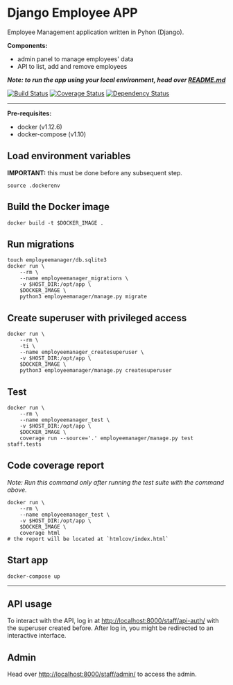 # Django Employee APP
Employee Management application written in Pyhon (Django).

**Components:**
- admin panel to manage employees' data
- API to list, add and remove employees

***Note: to run the app using your local environment, head over [README.md](README.md)***

[![Build Status](https://travis-ci.org/marioluan/django-employee-app.svg?branch=master)](https://travis-ci.org/marioluan/django-employee-app)
[![Coverage Status](https://coveralls.io/repos/github/marioluan/django-employee-app/badge.svg?branch=master)](https://coveralls.io/github/marioluan/django-employee-app?branch=master)
[![Dependency Status](https://gemnasium.com/badges/github.com/marioluan/django-employee-app.svg)](https://gemnasium.com/github.com/marioluan/django-employee-app)

---

**Pre-requisites:**
- docker (v1.12.6)
- docker-compose (v1.10)

## Load environment variables
**IMPORTANT:** this must be done before any subsequent step.
```shell
source .dockerenv
```

## Build the Docker image
```shell
docker build -t $DOCKER_IMAGE .
```

## Run migrations
```shell
touch employeemanager/db.sqlite3
docker run \
    --rm \
    --name employeemanager_migrations \
    -v $HOST_DIR:/opt/app \
    $DOCKER_IMAGE \
    python3 employeemanager/manage.py migrate
```

## Create superuser with privileged access
```shell
docker run \
    --rm \
    -ti \
    --name employeemanager_createsuperuser \
    -v $HOST_DIR:/opt/app \
    $DOCKER_IMAGE \
    python3 employeemanager/manage.py createsuperuser
```

## Test
```shell
docker run \
    --rm \
    --name employeemanager_test \
    -v $HOST_DIR:/opt/app \
    $DOCKER_IMAGE \
    coverage run --source='.' employeemanager/manage.py test staff.tests
```

## Code coverage report
*Note: Run this command only after running the test suite with the command above.*
```shell
docker run \
    --rm \
    --name employeemanager_test \
    -v $HOST_DIR:/opt/app \
    $DOCKER_IMAGE \
    coverage html
# the report will be located at `htmlcov/index.html`
```

## Start app
```shell
docker-compose up
```

---

## API usage
To interact with the API, log in at [http://localhost:8000/staff/api-auth/](http://localhost:8000/staff/api-auth/) with the superuser created before. After log in, you might be redirected to an interactive interface.

## Admin
Head over [http://localhost:8000/staff/admin/](http://localhost:8000/staff/admin/) to access the admin.
